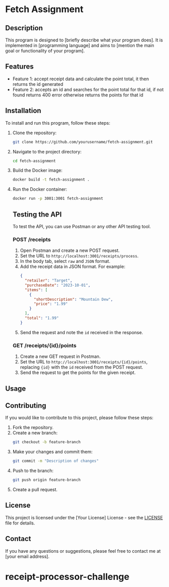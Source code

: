 # Fetch Assignment

## Description

This program is designed to [briefly describe what your program does]. It is implemented in [programming language] and aims to [mention the main goal or functionality of your program].

## Features

- Feature 1: accept receipt data and calculate the point total, it then returns the id generated
- Feature 2: accepts an id and searches for the point total for that id, if not found returns 400 error otherwise returns the points for that id

## Installation

To install and run this program, follow these steps:

1. Clone the repository:

   ```bash
   git clone https://github.com/yourusername/fetch-assignment.git
   ```

2. Navigate to the project directory:

   ```bash
   cd fetch-assignment
   ```

3. Build the Docker image:

   ```bash
   docker build -t fetch-assignment .
   ```

4. Run the Docker container:

   ```bash
   docker run -p 3001:3001 fetch-assignment
   ```

   ## Testing the API

   To test the API, you can use Postman or any other API testing tool.

   ### POST /receipts

   1. Open Postman and create a new POST request.
   2. Set the URL to `http://localhost:3001/receipts/process`.
   3. In the body tab, select `raw` and `JSON` format.
   4. Add the receipt data in JSON format. For example:
      ```json
      {
        "retailer": "Target",
        "purchaseDate": "2023-10-01",
        "items": [
          {
            "shortDescription": "Mountain Dew",
            "price": "1.99"
          }
        ],
        "total": "1.99"
      }
      ```
   5. Send the request and note the `id` received in the response.

   ### GET /receipts/{id}/points

   1. Create a new GET request in Postman.
   2. Set the URL to `http://localhost:3001/receipts/{id}/points`, replacing `{id}` with the `id` received from the POST request.
   3. Send the request to get the points for the given receipt.

## Usage

## Contributing

If you would like to contribute to this project, please follow these steps:

1. Fork the repository.
2. Create a new branch:
   ```bash
   git checkout -b feature-branch
   ```
3. Make your changes and commit them:
   ```bash
   git commit -m "Description of changes"
   ```
4. Push to the branch:
   ```bash
   git push origin feature-branch
   ```
5. Create a pull request.

## License

This project is licensed under the [Your License] License - see the [LICENSE](LICENSE) file for details.

## Contact

If you have any questions or suggestions, please feel free to contact me at [your email address].

# receipt-processor-challenge
